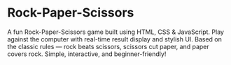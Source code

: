 # Rock-Paper-Scissors
A fun Rock-Paper-Scissors game built using HTML, CSS &amp; JavaScript. Play against the computer with real-time result display and stylish UI. Based on the classic rules — rock beats scissors, scissors cut paper, and paper covers rock. Simple, interactive, and beginner-friendly!
